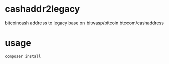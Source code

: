 # cashaddr2legacy
bitcoincash address to legacy
base on
bitwasp/bitcoin
btccom/cashaddress

# usage
```
composer install
```
